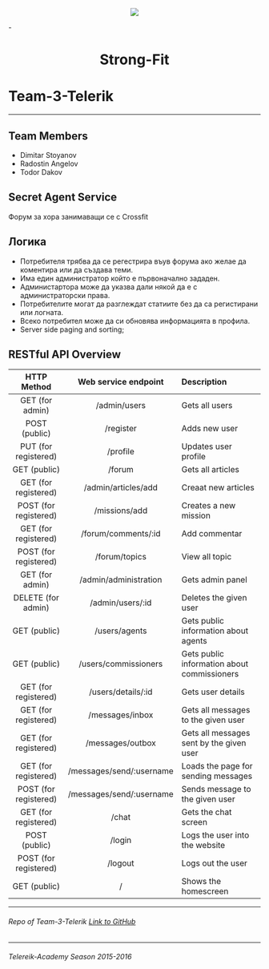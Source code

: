  <p align="center"><a href="http://telerikacademy.com//"><img src="https://github.com/tddold/Telerik-Academy/blob/master/Programming%20with%20C%23/1.%20C%23%20Fundamentals%20I/Presentation/Telerik.png" /></a></p>
 
-<h1 align="center">Strong-Fit</h1>

# Team-3-Telerik
---

## Team Members
* Dimitar Stoyanov
* Radostin Angelov
* Todor Dakov

## Secret Agent Service

Форум за хора занимаващи се с Crossfit

## Логика 

 -	Потребителя трябва да се регестрира въув форума ако желае да коментира или да създава теми.
 - 	Има един администратор който е първоначално зададен.
 -	Администартора може да указва дали някой да е с администраторски права.
 -	Потребителите могат да разглеждат статиите без да са регистирани или логната. 
 -	Всеко потребител може да си обновява информацията в профила.
 - Server side paging and sorting;

 ## RESTful API Overview
| HTTP Method | Web service endpoint | Description |
|:----------:|:-----------:|:-------------|
|GET (for admin) | /admin/users | Gets all users |
|POST (public) | /register | Adds new user 
|PUT (for registered)| /profile | Updates user profile |
|GET (public)|/forum|Gets all articles|
|GET (for registered)|/admin/articles/add|Creaat new articles|
|POST (for registered)|/missions/add|Creates a new mission|
|GET (for registered)|/forum/comments/:id|Add commentar|
|POST (for registered)|/forum/topics|View all topic|
|GET (for admin)|/admin/administration|Gets admin panel|
|DELETE (for admin)|/admin/users/:id|Deletes the given user|
|GET (public)|/users/agents|Gets public information about agents|
|GET (public)|/users/commissioners|Gets public information about commissioners|
|GET (for registered)|/users/details/:id|Gets user details|
|GET (for registered)|/messages/inbox|Gets all messages to the given user|
|GET (for registered)|/messages/outbox|Gets all messages sent by the given user|
|GET (for registered)|/messages/send/:username|Loads the page for sending messages|
|POST (for registered)|/messages/send/:username|Sends message to the given user|
|GET (for registered)|/chat|Gets the chat screen|
|POST (public) |/login|Logs the user into the website|
|POST (for registered)|/logout|Logs out the user|
|GET (public) |/ |Shows the homescreen|

- - - - 

###### Repo of Team-3-Telerik [Link to GitHub](https://github.com/End-to-End-JS-Teamwork/Strong-Fit)

- - - -

###### Telereik-Academy Season 2015-2016 
